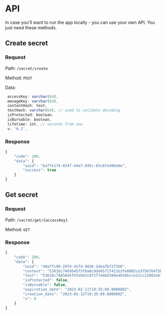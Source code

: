 # API

In case you'll want to run the app locally - you can use your own API.
You just need these methods.

## Create secret

### Request

Path: `/secret/create`

Method: `POST`

Data:

```js
 accessKey: varchar(64),
 manageKey: varchar(64),
 contentHash: text,
 testHash: varchar(64), // used to validate decoding
 isProtected: boolean,
 isBurnable: boolean,
 lifetime: int, // seconds from now
 v: '0.2',
```

### Response

```js
{
    "code": 200,
    "data": {
        "uuid": "ba7fe174-024f-44e7-845c-65c87e489a6e",
        "success": true
    }
}
```

## Get secret

### Request

Path: `/secret/get/{accessKey}`

Method: `GET`

### Response

```js
{
    "code": 200,
    "data": {
        "uuid": "40a7fc90-29f4-41fd-9836-2deafb72f566",
        "content": "53616c7465645f5f0a8c9dd4571f411b3fe8002ca375676475b39987b3b90cfb",
        "test": "53616c7465645f5feb63c8f1f7446d389e4b566cce12cc21082e610945336a36",
        "isProtected": false,
        "isBurnable": false,
        "expiration_date": "2023-02-11T19:35:09.000000Z",
        "creation_date": "2023-01-12T19:35:09.000000Z",
        "v": 0
    }
}
```
